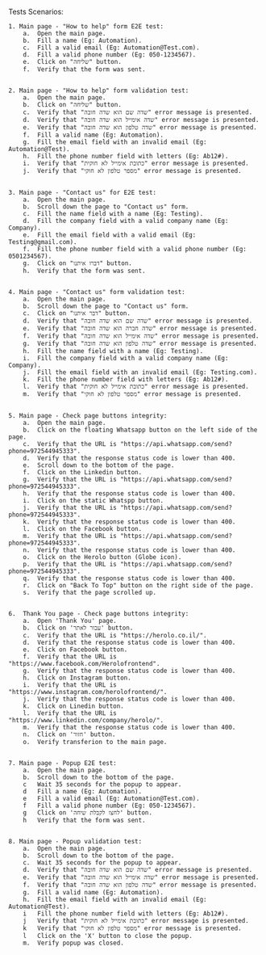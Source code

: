 Tests Scenarios:

    1. Main page - "How to help" form E2E test:
        a.  Open the main page.
        b.  Fill a name (Eg: Automation).
        c.  Fill a valid email (Eg: Automation@Test.com).
        d.  Fill a valid phone number (Eg: 050-1234567).
        e.  Click on "שליחה" button.
        f.  Verify that the form was sent.


    2. Main page - "How to help" form validation test:
        a.  Open the main page.
        b.  Click on "שליחה" button.
        c.  Verify that "שדה שם הוא שדה חובה" error message is presented.
        d.  Verify that "שדה אימייל הוא שדה חובה" error message is presented.
        e.  Verify that "שדה טלפון הוא שדה חובה" error message is presented.
        f.  Fill a valid name (Eg: Automation).
        g.  Fill the email field with an invalid email (Eg: Automation@Test).
        h.  Fill the phone number field with letters (Eg: Ab12#).
        i.  Verify that "כתובת אימייל לא חוקית" error message is presented.
        j.  Verify that "מספר טלפון לא חוקי" error message is presented. 
        

    3. Main page - "Contact us" for E2E test:
        a.  Open the main page.
        b.  Scroll down the page to "Contact us" form. 
        c.  Fill the name field with a name (Eg: Testing).
        d.  Fill the company field with a valid company name (Eg: Company).
        e.  Fill the email field with a valid email (Eg: Testing@gmail.com).
        f.  Fill the phone number field with a valid phone number (Eg: 0501234567).
        g.  Click on "דברו איתנו" button.
        h.  Verify that the form was sent.


    4. Main page - "Contact us" form validation test:
        a.  Open the main page.
        b.  Scroll down the page to "Contact us" form.
        c.  Click on "דבר איתנו" button.
        d.  Verify that "שדה שם הוא שדה חובה" error message is presented.
        e.  Verify that "שדה חברה הוא שדה חובה" error message is presented.
        f.  Verify that "שדה אימייל הוא שדה חובה" error message is presented.
        g.  Verify that "שדה טלפון הוא שדה חובה" error message is presented.
        h.  Fill the name field with a name (Eg: Testing).
        i.  Fill the company field with a valid company name (Eg: Company).
        j.  Fill the email field with an invalid email (Eg: Testing.com).
        k.  Fill the phone number field with letters (Eg: Ab12#).
        l.  Verify that "כתובת אימייל לא חוקית" error message is presented.
        m.  Verify that "מספר טלפון לא חוקי" error message is presented.
    

    5. Main page - Check page buttons integrity:
        a.  Open the main page.
        b.  Click on the floating Whatsapp button on the left side of the page.
        c.  Verify that the URL is "https://api.whatsapp.com/send?phone=972544945333".
        d.  Verify that the response status code is lower than 400.
        e.  Scroll down to the bottom of the page.  
        f.  Click on the Linkedin button.  
        g.  Verify that the URL is "https://api.whatsapp.com/send?phone=972544945333".
        h.  Verify that the response status code is lower than 400.
        i.  Click on the static Whatspp button.
        j.  Verify that the URL is "https://api.whatsapp.com/send?phone=972544945333".
        k.  Verify that the response status code is lower than 400.
        l.  Click on the Facebook button.
        m.  Verify that the URL is "https://api.whatsapp.com/send?phone=972544945333".
        n.  Verify that the response status code is lower than 400.
        o.  Click on the Herolo button (Globe icon).
        p.  Verify that the URL is "https://api.whatsapp.com/send?phone=972544945333".
        q.  Verify that the response status code is lower than 400.
        r.  Click on "Back To Top" button on the right side of the page.  
        s.  Verify that the page scrolled up.


    6.  Thank You page - Check page buttons integrity:
        a.  Open 'Thank You' page.
        b.  Click on 'עבור לאתר' button.
        c.  Verify that the URL is "https://herolo.co.il/".
        d.  Verify that the response status code is lower than 400.
        e.  Click on Facebook button.
        f.  Verify that the URL is "https://www.facebook.com/Herolofrontend".
        g.  Verify that the response status code is lower than 400.
        h.  Click on Instagram button.
        i.  Verify that the URL is "https://www.instagram.com/herolofrontend/".
        j.  Verify that the response status code is lower than 400.
        k.  Click on Linedin button.
        l.  Verify that the URL is "https://www.linkedin.com/company/herolo/".
        m.  Verify that the response status code is lower than 400.
        n.  Click on 'חזור' button.
        o.  Verify transferion to the main page.

        
    7. Main page - Popup E2E test:
        a.  Open the main page.
        b.  Scroll down to the bottom of the page.
        c   Wait 35 seconds for the popup to appear.
        d   Fill a name (Eg: Automation).
        e   Fill a valid email (Eg: Automation@Test.com).
        f   Fill a valid phone number (Eg: 050-1234567).
        g   Click on 'לחצו לקבלת שיחה' button.
        h   Verify that the form was sent.

    
    8. Main page - Popup validation test:
        a.  Open the main page.
        b.  Scroll down to the bottom of the page.
        c.  Wait 35 seconds for the popup to appear.
        d.  Verify that "שדה שם הוא שדה חובה" error message is presented.
        e.  Verify that "שדה אימייל הוא שדה חובה" error message is presented.
        f.  Verify that "שדה טלפון הוא שדה חובה" error message is presented.
        g.  Fill a valid name (Eg: Automation).
        h.  Fill the email field with an invalid email (Eg: Automation@Test).
        i   Fill the phone number field with letters (Eg: Ab12#).
        j   Verify that "כתובת אימייל לא חוקית" error message is presented.
        k   Verify that "מספר טלפון לא חוקי" error message is presented.
        l   Click on the 'X' button to close the popup.
        m.  Verify popup was closed.
